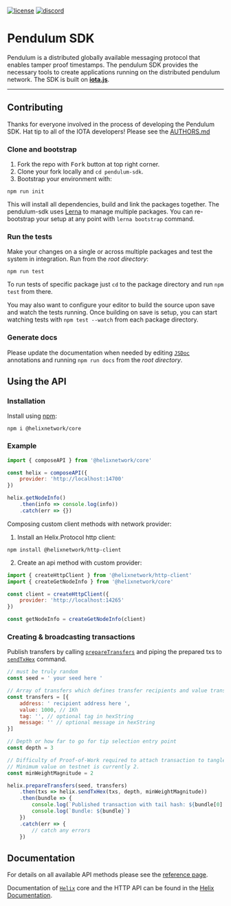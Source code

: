 [![license][1]][2] [![discord][3]][4]

# Pendulum SDK

Pendulum is a distributed globally available messaging protocol that enables tamper proof timestamps. The pendulum SDK provides the necessary tools to create applications running on the distributed pendulum network.
The SDK is built on [**iota.js**](https://github.com/iotaledger/iota.js).

---

## Contributing

Thanks for everyone involved in the process of developing the Pendulum SDK. Hat tip to all of the IOTA developers! Please see the [AUTHORS.md](https://github.com/HelixNetwork/pendulum-sdk/blob/master/AUTHORS.md)

### Clone and bootstrap

1. Fork the repo with <kbd>Fork</kbd> button at top right corner.
2. Clone your fork locally and `cd pendulum-sdk`.
3. Bootstrap your environment with:

```
npm run init
```

This will install all dependencies, build and link the packages together. The pendulum-sdk uses [Lerna](https://lerna.js.org) to manage multiple packages. You can re-bootstrap your setup at any point with `lerna bootstrap` command.

### Run the tests

Make your changes on a single or across multiple packages and test the system in integration. Run from the _root directory_:

```
npm run test
```

To run tests of specific package just `cd` to the package directory and run `npm test` from there.

You may also want to configure your editor to build the source upon save and watch the tests running.
Once building on save is setup, you can start watching tests with `npm test --watch` from each package directory.

### Generate docs

Please update the documentation when needed by editing [`JSDoc`](http://usejsdoc.org) annotations and running `npm run docs` from the _root directory_.

## Using the API

### Installation

Install using [npm](https://www.npmjs.org/):

```
npm i @helixnetwork/core
```

### Example

```js
import { composeAPI } from '@helixnetwork/core'

const helix = composeAPI({
    provider: 'http://localhost:14700'
})

helix.getNodeInfo()
    .then(info => console.log(info))
    .catch(err => {})
```

Composing custom client methods with network provider:

1. Install an Helix.Protocol http client:

```
npm install @helixnetwork/http-client
```

2. Create an api method with custom provider:
```js
import { createHttpClient } from '@helixnetwork/http-client'
import { createGetNodeInfo } from '@helixnetwork/core'

const client = createHttpClient({
    provider: 'http://localhost:14265'
})

const getNodeInfo = createGetNodeInfo(client)
```

### Creating &amp; broadcasting transactions

Publish transfers by calling [`prepareTransfers`](packages/core#module_core.prepareTransfers) and piping the
prepared txs to [`sendTxHex`](packages/core#module_core.sendTxHex) command.


```js
// must be truly random
const seed = ' your seed here '

// Array of transfers which defines transfer recipients and value transferred in HLX.
const transfers = [{
    address: ' recipient address here ',
    value: 1000, // 1Kh
    tag: '', // optional tag in hexString
    message: '' // optional message in hexString
}]

// Depth or how far to go for tip selection entry point
const depth = 3

// Difficulty of Proof-of-Work required to attach transaction to tangle.
// Minimum value on testnet is currently 2.
const minWeightMagnitude = 2

helix.prepareTransfers(seed, transfers)
    .then(txs => helix.sendTxHex(txs, depth, minWeightMagnitude))
    .then(bundle => {
        console.log(`Published transaction with tail hash: ${bundle[0].hash}`)
        console.log(`Bundle: ${bundle}`)
    })
    .catch(err => {
        // catch any errors
    })
```

## Documentation

For details on all available API methods please see the [reference page](api_reference.md).


Documentation of [`Helix`](https://hlx.readme.io/hcp) core and the HTTP API can be found in the [Helix Documentation](https://hlx.readme.io).

[1]: https://img.shields.io/badge/license-MIT-blue.svg
[2]: LICENSE
[3]: https://img.shields.io/discord/410771391600656395.svg?label=discord
[4]: https://discord.gg/PjAKR8q
